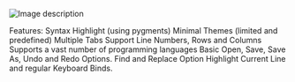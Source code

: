 ![Image description](https://github.com/sohamghosh95/Text-Editor/blob/master/Documents/TestEditorPoster.jpg)

Features:
Syntax Highlight (using pygments)
Minimal Themes (limited and predefined)
Multiple Tabs Support
Line Numbers, Rows and Columns
Supports a vast number of programming languages
Basic Open, Save, Save As, Undo and Redo Options.
Find and Replace Option
Highlight Current Line and regular Keyboard Binds.
